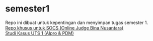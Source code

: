 # semester1
Repo ini dibuat untuk kepentingan dan menyimpan tugas semester 1.\
[Repo khusus untuk SOCS (Online Judge Bina Nusantara)](https://github.com/fabianhabil/socssunib)\
[Studi Kasus UTS 1 (Alpro & PDM)](https://github.com/fabianhabil/studikasusuts)
